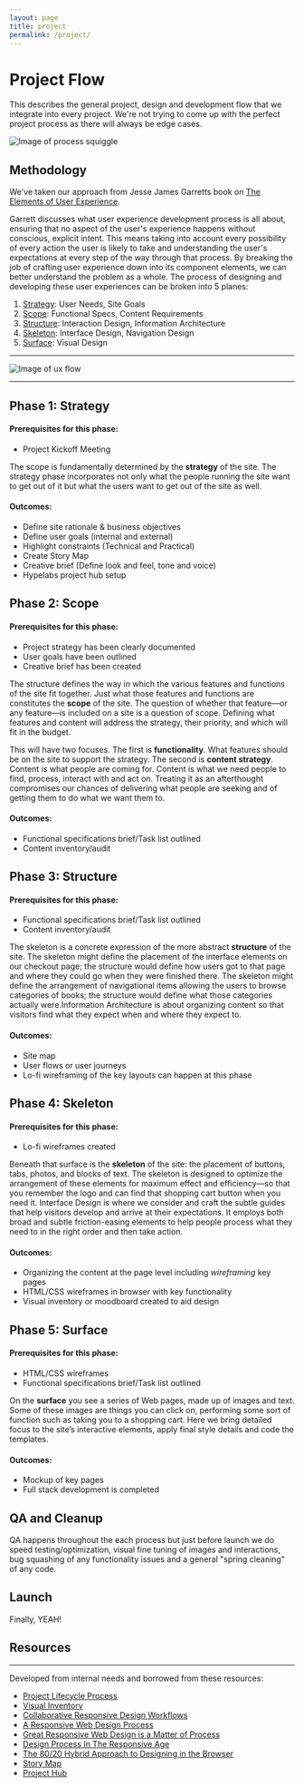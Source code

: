 ```yaml
---
layout: page
title: project
permalink: /project/
---
```


# Project Flow

This describes the general project, design and development flow that we integrate into every project. We're not trying to come up with the perfect project process as there will always be edge cases.

![Image of process squiggle](https://raw.githubusercontent.com/hypenotic/handbook/gh-pages/src/images/Process_squiggle.gif)

## Methodology
We've taken our approach from Jesse James Garretts book on [The Elements of User Experience](http://www.amazon.ca/The-Elements-User-Experience-User-Centered/dp/0735712026). 

Garrett discusses what user experience development process is all about, ensuring that no aspect of the user's experience happens without conscious, explicit intent. This means taking into account every possibility of every action the user is likely to take and understanding the user's expectations at every step of the way through that process. By breaking the job of crafting user experience down into its component elements, we can better understand the problem as a whole. The process of designing and developing these user experiences can be broken into 5 planes: 

1. [Strategy](#strategy): User Needs, Site Goals
2. [Scope](#scope): Functional Specs, Content Requirements
3. [Structure](#structure): Interaction Design, Information Architecture
4. [Skeleton](#skeleton): Interface Design, Navigation Design
5. [Surface](#surface): Visual Design

---

![Image of ux flow](https://raw.githubusercontent.com/hypenotic/handbook/gh-pages/src/images/UX5.jpg)

---

## Phase 1: Strategy 

#### Prerequisites for this phase:

* Project Kickoff Meeting

The scope is fundamentally determined by the **strategy** of the site. The strategy phase incorporates not only what the people running the site want to get out of it but what the users want to get out of the site as well. 

#### Outcomes:

* Define site rationale & business objectives 
* Define user goals (internal and external)
* Highlight constraints (Technical and Practical)
* Create Story Map
* Creative brief (Define look and feel, tone and voice)
* Hypelabs project hub setup

## Phase 2: Scope

#### Prerequisites for this phase:

* Project strategy has been clearly documented
* User goals have been outlined
* Creative brief has been created

The structure defines the way in which the various features and functions of the site fit together. Just what those features and functions are constitutes the **scope** of the site.  The question of whether that feature—or any feature—is included on a site is a question of scope. Defining what features and content will address the strategy, their priority, and which will fit in the budget.

This will have two focuses. The first is **functionality**. What features should be on the site to support the strategy. The second is **content strategy**. Content is what people are coming for. Content is what we need people to find, process, interact with and act on. Treating it as an afterthought compromises our chances of delivering what people are seeking and of getting them to do what we want them to. 

#### Outcomes:

* Functional specifications brief/Task list outlined
* Content inventory/audit

## Phase 3: Structure

#### Prerequisites for this phase:

* Functional specifications brief/Task list outlined
* Content inventory/audit

The skeleton is a concrete expression of the more abstract **structure** of the site. The skeleton might define the placement of the interface elements on our checkout page; the structure would define how users got to that page and where they could go when they were finished there. The skeleton might define the arrangement of navigational items allowing the users to browse categories of books; the structure would define what those categories actually were.Information Architecture is about organizing content so that visitors find what they expect when and where they expect to.

#### Outcomes:

* Site map
* User flows or user journeys
* Lo-fi wireframing of the key layouts can happen at this phase

## Phase 4: Skeleton

#### Prerequisites for this phase:

* Lo-fi wireframes created

Beneath that surface is the **skeleton** of the site: the placement of buttons, tabs, photos, and blocks of text. The skeleton is designed to optimize the arrangement of these elements for maximum effect and efficiency—so that you remember the logo and can find that shopping cart button when you need it. Interface Design is where we consider and craft the subtle guides that help visitors develop and arrive at their expectations. It employs both broad and subtle friction-easing elements to help people process what they need to in the right order and then take action. 

#### Outcomes:

* Organizing the content at the page level including *wireframing* key pages
* HTML/CSS wireframes in browser with key functionality
* Visual inventory or moodboard created to aid design

## Phase 5: Surface

#### Prerequisites for this phase:

* HTML/CSS wireframes
* Functional specifications brief/Task list outlined

On the **surface** you see a series of Web pages, made up of images and text. Some of these images are things you can click on, performing some sort of function such as taking you to a shopping cart. Here we bring detailed focus to the site’s interactive elements, apply final style details and code the templates. 

#### Outcomes:

* Mockup of key pages
* Full stack development is completed

## QA and Cleanup

QA happens throughout the each process but just before launch we do speed testing/optimization, visual fine tuning of images and interactions, bug squashing of any functionality issues and a general "spring cleaning" of any code.

## Launch

Finally, YEAH!

## Resources
---
Developed from internal needs and borrowed from these resources:

* [Project Lifecycle Process](http://responsivedesign.is/strategy/rwd-process)
* [Visual Inventory](http://danielmall.com/articles/visual-inventory)
* [Collaborative Responsive Design Workflows](http://24ways.org/2014/collaborative-responsive-design-workflows)
* [A Responsive Web Design Process](http://heliom.ca/blog/posts/a-responsive-web-design-process)
* [Great Responsive Web Design is a Matter of Process](https://medium.com/@jaceyleigh/great-responsive-web-design-is-a-matter-of-process-270048a88c70)
* [Design Process In The Responsive Age](http://www.smashingmagazine.com/2012/05/30/design-process-responsive-age)
* [The 80/20 Hybrid Approach to Designing in the Browser](http://inspectelement.com/articles/the-8020-hybrid-approach-to-designing-in-the-browser)
* [Story Map](https://medium.com/design-story/story-map-3cc64033128e)
* [Project Hub](https://www.project-hub.net/)
